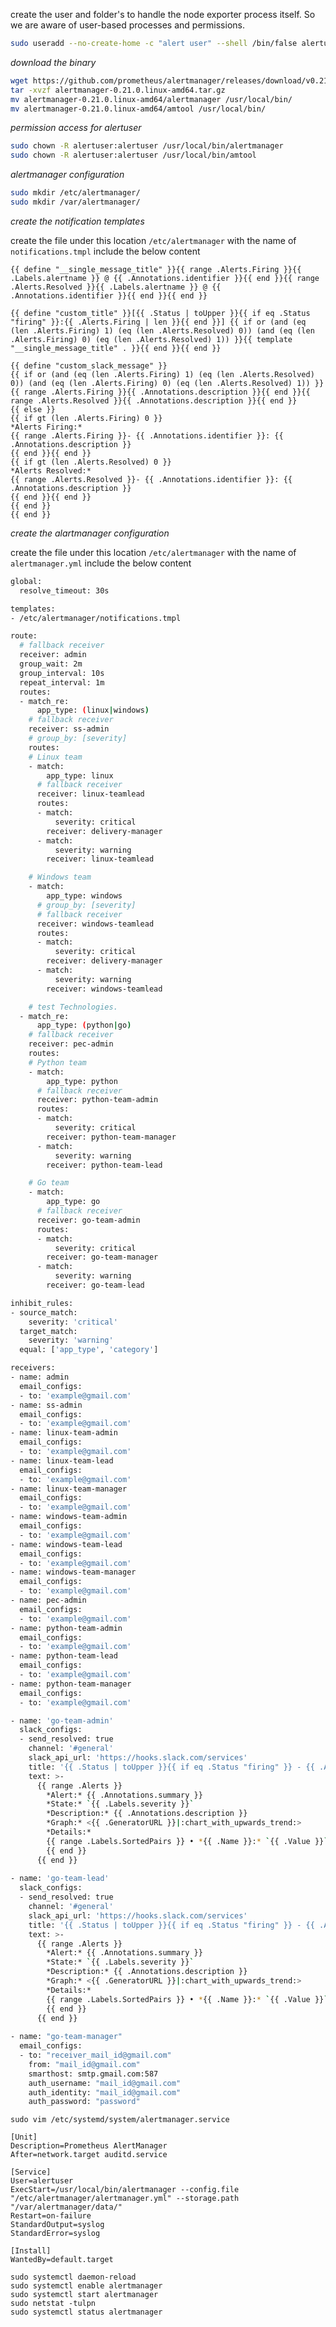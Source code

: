 
create the user and folder's to handle the node exporter process itself. So we are aware of user-based processes and permissions.

```bash
sudo useradd --no-create-home -c "alert user" --shell /bin/false alertuser
```

_download the binary_

```bash
wget https://github.com/prometheus/alertmanager/releases/download/v0.21.0/alertmanager-0.21.0.linux-amd64.tar.gz
tar -xvzf alertmanager-0.21.0.linux-amd64.tar.gz
mv alertmanager-0.21.0.linux-amd64/alertmanager /usr/local/bin/
mv alertmanager-0.21.0.linux-amd64/amtool /usr/local/bin/
```

_permission access for alertuser_

```bash
sudo chown -R alertuser:alertuser /usr/local/bin/alertmanager
sudo chown -R alertuser:alertuser /usr/local/bin/amtool
```

_alertmanager configuration_

```bash
sudo mkdir /etc/alertmanager/ 
sudo mkdir /var/alertmanager/
```

_create the notification templates_

create the file under this location `/etc/alertmanager` with the name of `notifications.tmpl` include the below content

```j2
{{ define "__single_message_title" }}{{ range .Alerts.Firing }}{{ .Labels.alertname }} @ {{ .Annotations.identifier }}{{ end }}{{ range .Alerts.Resolved }}{{ .Labels.alertname }} @ {{ .Annotations.identifier }}{{ end }}{{ end }}

{{ define "custom_title" }}[{{ .Status | toUpper }}{{ if eq .Status "firing" }}:{{ .Alerts.Firing | len }}{{ end }}] {{ if or (and (eq (len .Alerts.Firing) 1) (eq (len .Alerts.Resolved) 0)) (and (eq (len .Alerts.Firing) 0) (eq (len .Alerts.Resolved) 1)) }}{{ template "__single_message_title" . }}{{ end }}{{ end }}

{{ define "custom_slack_message" }}
{{ if or (and (eq (len .Alerts.Firing) 1) (eq (len .Alerts.Resolved) 0)) (and (eq (len .Alerts.Firing) 0) (eq (len .Alerts.Resolved) 1)) }}
{{ range .Alerts.Firing }}{{ .Annotations.description }}{{ end }}{{ range .Alerts.Resolved }}{{ .Annotations.description }}{{ end }}
{{ else }}
{{ if gt (len .Alerts.Firing) 0 }}
*Alerts Firing:*
{{ range .Alerts.Firing }}- {{ .Annotations.identifier }}: {{ .Annotations.description }}
{{ end }}{{ end }}
{{ if gt (len .Alerts.Resolved) 0 }}
*Alerts Resolved:*
{{ range .Alerts.Resolved }}- {{ .Annotations.identifier }}: {{ .Annotations.description }}
{{ end }}{{ end }}
{{ end }}
{{ end }}
```

_create the alartmanager configuration_

create the file under this location `/etc/alertmanager` with the name of `alertmanager.yml` include the below content

```bash
global:
  resolve_timeout: 30s

templates:
- /etc/alertmanager/notifications.tmpl

route:
  # fallback receiver
  receiver: admin
  group_wait: 2m
  group_interval: 10s
  repeat_interval: 1m
  routes:
  - match_re:
      app_type: (linux|windows)
    # fallback receiver 
    receiver: ss-admin
    # group_by: [severity]
    routes:
    # Linux team
    - match:
        app_type: linux
      # fallback receiver
      receiver: linux-teamlead
      routes:
      - match:
          severity: critical
        receiver: delivery-manager
      - match:
          severity: warning
        receiver: linux-teamlead

    # Windows team
    - match:
        app_type: windows
      # group_by: [severity]
      # fallback receiver
      receiver: windows-teamlead
      routes:
      - match:
          severity: critical
        receiver: delivery-manager
      - match:
          severity: warning
        receiver: windows-teamlead

    # test Technologies.
  - match_re:
      app_type: (python|go)
    # fallback receiver 
    receiver: pec-admin
    routes:
    # Python team
    - match:
        app_type: python
      # fallback receiver
      receiver: python-team-admin
      routes:
      - match:
          severity: critical
        receiver: python-team-manager
      - match:
          severity: warning
        receiver: python-team-lead

    # Go team
    - match:
        app_type: go
      # fallback receiver
      receiver: go-team-admin
      routes:
      - match:
          severity: critical
        receiver: go-team-manager
      - match:
          severity: warning
        receiver: go-team-lead

inhibit_rules:
- source_match:
    severity: 'critical'
  target_match:
    severity: 'warning'
  equal: ['app_type', 'category']

receivers:
- name: admin
  email_configs:
  - to: 'example@gmail.com'
- name: ss-admin
  email_configs:
  - to: 'example@gmail.com'
- name: linux-team-admin
  email_configs:
  - to: 'example@gmail.com'
- name: linux-team-lead
  email_configs:
  - to: 'example@gmail.com'
- name: linux-team-manager
  email_configs:
  - to: 'example@gmail.com'
- name: windows-team-admin
  email_configs:
  - to: 'example@gmail.com'
- name: windows-team-lead
  email_configs:
  - to: 'example@gmail.com'
- name: windows-team-manager
  email_configs:
  - to: 'example@gmail.com'
- name: pec-admin
  email_configs:
  - to: 'example@gmail.com'
- name: python-team-admin
  email_configs:
  - to: 'example@gmail.com'
- name: python-team-lead
  email_configs:
  - to: 'example@gmail.com'
- name: python-team-manager
  email_configs:
  - to: 'example@gmail.com'

- name: 'go-team-admin'
  slack_configs:
  - send_resolved: true
    channel: '#general'
    slack_api_url: 'https://hooks.slack.com/services'
    title: '{{ .Status | toUpper }}{{ if eq .Status "firing" }} - {{ .Alerts.Firing | len }}{{ end }} | PROMETHEUS ALERTS'
    text: >-
      {{ range .Alerts }}
        *Alert:* {{ .Annotations.summary }}
        *State:* `{{ .Labels.severity }}`
        *Description:* {{ .Annotations.description }}
        *Graph:* <{{ .GeneratorURL }}|:chart_with_upwards_trend:>
        *Details:*
        {{ range .Labels.SortedPairs }} • *{{ .Name }}:* `{{ .Value }}`
        {{ end }}
      {{ end }}
      
- name: 'go-team-lead'
  slack_configs:
  - send_resolved: true
    channel: '#general'
    slack_api_url: 'https://hooks.slack.com/services'
    title: '{{ .Status | toUpper }}{{ if eq .Status "firing" }} - {{ .Alerts.Firing | len }}{{ end }} | PROMETHEUS ALERTS'
    text: >-
      {{ range .Alerts }}
        *Alert:* {{ .Annotations.summary }}
        *State:* `{{ .Labels.severity }}`
        *Description:* {{ .Annotations.description }}
        *Graph:* <{{ .GeneratorURL }}|:chart_with_upwards_trend:>
        *Details:*
        {{ range .Labels.SortedPairs }} • *{{ .Name }}:* `{{ .Value }}`
        {{ end }}
      {{ end }}
      
- name: "go-team-manager"
  email_configs:
  - to: "receiver_mail_id@gmail.com"
    from: "mail_id@gmail.com"
    smarthost: smtp.gmail.com:587
    auth_username: "mail_id@gmail.com"
    auth_identity: "mail_id@gmail.com"
    auth_password: "password"
```
    sudo vim /etc/systemd/system/alertmanager.service

    [Unit]
    Description=Prometheus AlertManager
    After=network.target auditd.service

    [Service]
    User=alertuser
    ExecStart=/usr/local/bin/alertmanager --config.file "/etc/alertmanager/alertmanager.yml" --storage.path "/var/alertmanager/data/"
    Restart=on-failure
    StandardOutput=syslog
    StandardError=syslog

    [Install]
    WantedBy=default.target

    sudo systemctl daemon-reload
    sudo systemctl enable alertmanager
    sudo systemctl start alertmanager
    sudo netstat -tulpn
    sudo systemctl status alertmanager
